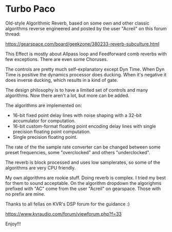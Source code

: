 Turbo Paco
==========

Old-style Algorithmic Reverb, based on some own and other classic algorithms
reverse engineered and posted by the user "Acreil" on this forum thread:

https://gearspace.com/board/geekzone/380233-reverb-subculture.html

This Effect is mostly about Allpass loop and Feedforward comb reverbs with few
exceptions. There are even some Choruses.

The controls are pretty much self-explanatory except Dyn Time. When Dyn Time is
positive the dynamics processor does ducking. When it's negative it does inverse
ducking, which results in a kind of gate.

The design philosophy is to have a limited set of controls and many algorithms.
Now there aren't a lot, but more can be added.

The algorithms are implemented on:

* 16-bit fixed point delay lines with noise shaping with a 32-bit accumulator for
  computation.
* 16-bit custom-format floating point encoding delay lines with single precision
  floating point computation.
* Single precision floating point.

The rate of the the sample rate converter can be changed between some preset
frequencies, some "overclocked" and others "underclocked".

The reverb is block processed and uses low samplerates, so some of the
algorithms are very CPU friendly.

My own algorithms are rookie stuff. Doing reverb is complex. I tried my best for
them to sound acceptable. On the algorithm dropdown the algorighms prefixed with
"AC" come from the user "Acreil" on gearspace. Those with no prefix are mine.

Thanks to all fellas on KVR's DSP forum for the guidance :)

https://www.kvraudio.com/forum/viewforum.php?f=33

Enjoy!!!
